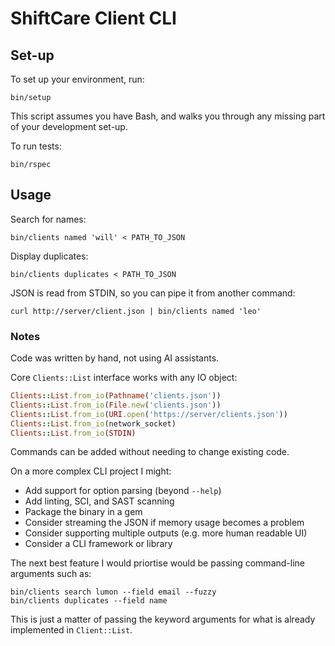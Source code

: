 # ShiftCare Client CLI

## Set-up

To set up your environment, run:

    bin/setup

This script assumes you have Bash, and walks you through any missing part of your development set-up.

To run tests:

    bin/rspec

## Usage

Search for names:

    bin/clients named 'will' < PATH_TO_JSON

Display duplicates:

    bin/clients duplicates < PATH_TO_JSON

JSON is read from STDIN, so you can pipe it from another command:

    curl http://server/client.json | bin/clients named 'leo'

### Notes

Code was written by hand, not using AI assistants.

Core `Clients::List` interface works with any IO object:

```ruby
Clients::List.from_io(Pathname('clients.json'))
Clients::List.from_io(File.new('clients.json'))
Clients::List.from_io(URI.open('https://server/clients.json'))
Clients::List.from_io(network_socket)
Clients::List.from_io(STDIN)
```

Commands can be added without needing to change existing code.

On a more complex CLI project I might:

- Add support for option parsing (beyond `--help`)
- Add linting, SCI, and SAST scanning
- Package the binary in a gem
- Consider streaming the JSON if memory usage becomes a problem
- Consider supporting multiple outputs (e.g. more human readable UI)
- Consider a CLI framework or library

The next best feature I would priortise would be passing command-line arguments such as:

    bin/clients search lumon --field email --fuzzy
    bin/clients duplicates --field name

This is just a matter of passing the keyword arguments for what is already implemented in `Client::List`.
